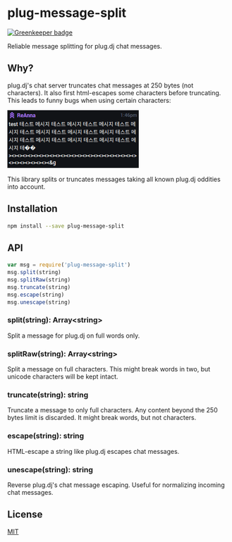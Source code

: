 # plug-message-split

[![Greenkeeper badge](https://badges.greenkeeper.io/miniplug/plug-message-split.svg)](https://greenkeeper.io/)

Reliable message splitting for plug.dj chat messages.

## Why?

plug.dj's chat server truncates chat messages at 250 bytes (not characters). It also
first html-escapes some characters before truncating. This leads to funny bugs when
using certain characters:

![screenshot](error.png)

This library splits or truncates messages taking all known plug.dj oddities into
account.

## Installation

```sh
npm install --save plug-message-split
```

## API

```js
var msg = require('plug-message-split')
msg.split(string)
msg.splitRaw(string)
msg.truncate(string)
msg.escape(string)
msg.unescape(string)
```

### split(string): Array&lt;string>

Split a message for plug.dj on full words only.

### splitRaw(string): Array&lt;string>

Split a message on full characters. This might break words in two, but unicode
characters will be kept intact.

### truncate(string): string

Truncate a message to only full characters. Any content beyond the 250 bytes
limit is discarded. It might break words, but not characters.

### escape(string): string

HTML-escape a string like plug.dj escapes chat messages.

### unescape(string): string

Reverse plug.dj's chat message escaping. Useful for normalizing incoming chat
messages.

## License

[MIT]

[MIT]: ./LICENSE
